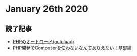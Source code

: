 # January 26th 2020
## 読了記事
- [PHPのオートロード(autoload)](https://qiita.com/atwata/items/5ba72d3d881a81227c2a)
- [PHP開発でComposerを使わないなんてありえない！基礎編](https://qiita.com/niisan-tokyo/items/8cccec88d45f38171c94)
